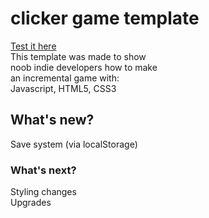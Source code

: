 # clicker game template
[Test it here](https://smokeyandfriends.github.io/Clicker-game-template)  
This template was made to show  
noob indie developers how to make  
an incremental game with:  
Javascript, HTML5, CSS3  

## What's new?
Save system (via localStorage)

### What's next?
Styling changes  
Upgrades
